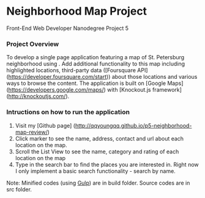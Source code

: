 # Neighborhood Map Project
Front-End Web Developer Nanodegree Project 5

### Project Overview  
To develop a single page application featuring a map of St. Petersburg neighborhood using .  Add additional functionality to this map including highlighted locations, third-party data ([Foursquare API] (https://developer.foursquare.com/start)) about those locations and various ways to browse the content. The application is built on [Google Maps] (https://developers.google.com/maps/) with [Knockout.js framework] (http://knockoutjs.com/).

### Intructions on how to run the application 
1. Visit my [Github page] (http://qqyoungqq.github.io/p5-neighborhood-map-review/)
2. Click marker to see the name, address, contact and url about each location on the map.
3. Scroll the List View to see the name, category and rating of each location on the map
4. Type in the search bar to find the places you are interested in. Right now I only implement a basic search functionality - search by name.

Note:
Minified codes (using [Gulp](http://gulpjs.com/)) are in build folder. Source codes are in src folder. 

